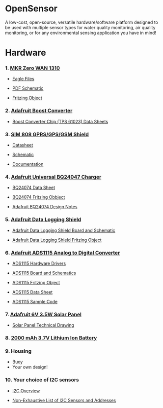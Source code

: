 # OpenSensor
A low-cost, open-source, versatile hardware/software platform designed to be used with multiple sensor types for water quality monitoring, air quality monitoring, or for any environmental sensing application you have in mind!

# Hardware

### 1. [MKR Zero WAN 1310](https://store.arduino.cc/usa/mkr-wan-1310)

- [Eagle Files](https://content.arduino.cc/assets/hw_MKRWAN1310.zip)

- [PDF Schematic](https://content.arduino.cc/assets/MKRWAN1310V3.0_sch.pdf)

- [Fritzing Object](https://content.arduino.cc/assets/Arduino%20MKR%20WAN%201310.fzpz)

### 2. [Adafruit Boost Converter](https://www.adafruit.com/product/4654?gclid=EAIaIQobChMI0a7O6eH38QIVCWxvBB0nXAA6EAQYASABEgIBAvD_BwE)

- [Boost Converter Chip (TPS 61023) Data Sheets](https://www.ti.com/product/TPS61023)

### 3. [SIM 808 GPRS/GPS/GSM Shield](https://www.robotshop.com/en/sim808-gps-gprsgsm-arduino-shield-mkf.html?gclid=EAIaIQobChMIl-Hpytn58QIVdGxvBB3DMgZVEAQYDSABEgJUg_D_BwE)

- [Datasheet](https://www.robotshop.com/media/files/pdf/sim808-gps-gprsgsm-arduino-shield-mkf-datasheet.pdf)

- [Schematic](https://www.robotshop.com/media/files/pdf/sim808-gps-gprsgsm-arduino-shield-mkf-schematic.pdf)

- [Documentation](https://www.robotshop.com/media/files/zip/documentation_oas808sim.zip)

### 4. [Adafruit Universal BQ24047 Charger](https://www.adafruit.com/product/4755)

- [BQ24074 Data Sheet](https://www.ti.com/product/BQ24074)

- [BQ24074 Fritzing Obbject](https://github.com/adafruit/Fritzing-Library/blob/master/parts/Adafruit%20BQ24074%20Solar-DC-USB%20Lipo%20Charger.fzpz)

- [Adafruit BQ24074 Design Notes](https://learn.adafruit.com/adafruit-bq24074-universal-usb-dc-solar-charger-breakout/design-notes)

### 5. [Adafruit Data Logging Shield](https://www.adafruit.com/product/1141?gclid=EAIaIQobChMI9OqQ1tr58QIVzXxvBB3GTgbGEAQYASABEgITQvD_BwE)

- [Adafruit Data Logging Shield Board and Schematic](https://github.com/adafruit/Data-Logger-shield)

- [Adafruit Data Logging Shield Fritzing Object](https://github.com/adafruit/Fritzing-Library/blob/master/parts/Adafruit%20Datalogger%20Shield%20v1.fzpz)

### 6. [Adafruit ADS1115 Analog to Digital Converter](https://www.adafruit.com/product/1085?gclid=Cj0KCQjw0emHBhC1ARIsAL1QGNfJ3SJ85uZqejbk4At3gi_rBteSZwTxbq5_mKbJvcHG9wJhS_kqJ54aAu4vEALw_wcB)

- [ADS1115 Hardware Drivers](https://github.com/adafruit/Adafruit_ADS1X15)

- [ADS1115 Board and Schematics](https://github.com/adafruit/ADS1X15-Breakout-Board-PCBs)

- [ADS1115 Fritzing Object](https://github.com/adafruit/Fritzing-Library/blob/master/parts/Adafruit%20ADS1115%2016Bit%20I2C%20ADC.fzpz)

- [ADS1115 Data Sheet](https://cdn-shop.adafruit.com/datasheets/ads1115.pdf)

- [ADS1115 Sample Code](https://learn.adafruit.com/adafruit-4-channel-adc-breakouts/arduino-code)

### 7. [Adafruit 6V 3.5W Solar Panel](https://www.adafruit.com/product/500)

- [Solar Panel Technical Drawing](https://github.com/VoltaicEngineering/Solar-Panel-Drawings/blob/master/Voltaic%20Systems%203.5W%206V%20113x210mm%20DRAWING%20CURRENT%202017%207%2020.pdf)

### 8. [2000 mAh 3.7V Lithium Ion Battery](https://www.adafruit.com/product/2011?gclid=Cj0KCQjwub-HBhCyARIsAPctr7z8nLmCm4o8cagw8cGOR2JvBQQupAMMokKOfB4LIsXs9-Lr6N-EV6MaAgagEALw_wcB)

### 9. Housing
- Buoy
- Your own design!

### 10. Your choice of I2C sensors
- [I2C Overview](https://learn.adafruit.com/i2c-addresses)

- [Non-Exhaustive List of I2C Sensors and Addresses](https://learn.adafruit.com/i2c-addresses/the-list)
